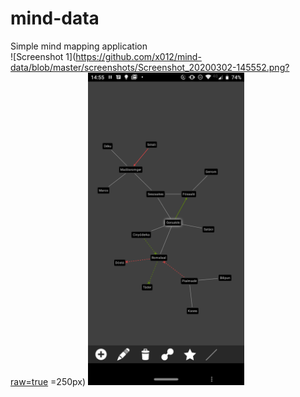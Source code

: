 # mind-data
Simple mind mapping application
<br>
![Screenshot 1](https://github.com/x012/mind-data/blob/master/screenshots/Screenshot_20200302-145552.png?raw=true =250px)
<img src="https://github.com/x012/mind-data/blob/master/screenshots/Screenshot_20200302-145552.png?raw=true" width="250">
